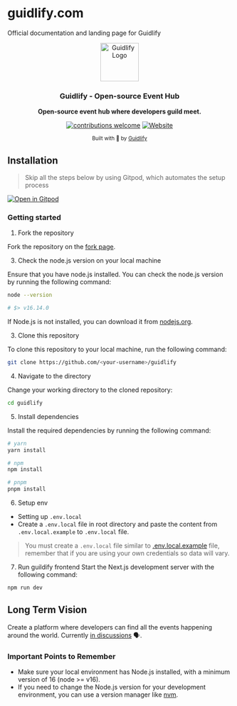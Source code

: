 # guidlify.com
Official documentation and landing page for Guidlify
<div align="center">
  <a href="https://guidlify.com">
    <img
      src="https://res.cloudinary.com/da6pxdlzr/image/upload/v1696496291/q1kx2npk7kwbzxcydvky.png"
      alt="Guidlify Logo"
      height="86"
    />
  </a>
  <br />
  <p>
    <h3>
      <b>
        Guidlify - Open-source Event Hub
      </b>
    </h3>
  </p>
  <p>
    <b>
      Open-source event hub where developers guild meet.
    </b>
  </p>
  <p>

[![contributions welcome](https://img.shields.io/badge/contributions-welcome-brightgreen?logo=github)](/) [![Website](https://img.shields.io/website?url=https://guidlify.com&logo=guidlify)](https://guidlify.com)

  </p>
  <p>
    <sub>
      Built with 💜 by
      <a href="https://guidlify.com">
        Guidlify
      </a>
    </sub>
  </p>
</div>


## Installation

> Skip all the steps below by using Gitpod, which automates the setup process

[![Open in Gitpod](https://gitpod.io/button/open-in-gitpod.svg)](https://gitpod.io/#https://github.com/WebXDAO/WebXGuild)

### Getting started

1. Fork the repository

Fork the repository on the [fork page](https://github.com/WebXGuild/guidlify/fork).

3. Check the node.js version on your local machine

Ensure that you have node.js installed. You can check the node.js version by running the following command:
```sh
node --version

# $> v16.14.0
```
If Node.js is not installed, you can download it from [nodejs.org](https://nodejs.org/en).

3. Clone this repository

To clone this repository to your local machine, run the following command:
```sh
git clone https://github.com/<your-username>/guidlify
```

4. Navigate to the directory

Change your working directory to the cloned repository:
```sh
cd guidlify
```

5. Install dependencies

Install the required dependencies by running the following command:
```sh
# yarn
yarn install

# npm
npm install

# pnpm
pnpm install
```

6.  Setup env

- Setting up `.env.local`
- Create a `.env.local` file in root directory and paste the content from `.env.local.example` to `.env.local` file.

> You must create a `.env.local` file similar to [.env.local.example](.env.local.example) file, remember that if you are using your own credentials so data will vary.

7. Run guildify frontend
Start the Next.js development server with the following command:
```sh
npm run dev
```

## Long Term Vision

Create a platform where developers can find all the events happening around the world.
Currently [in discussions](https://github.com/orgs/WebXGuild/discussions/19) 🗣.

### Important Points to Remember

- Make sure your local environment has Node.js installed, with a minimum version of 16 (node >= v16).
- If you need to change the Node.js version for your development environment, you can use a version manager like [nvm](https://github.com/nvm-sh/nvm).

